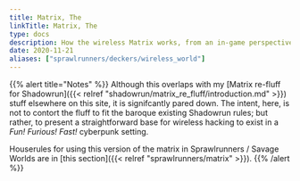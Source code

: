 ```yaml
---
title: Matrix, The
linkTitle: Matrix, The
type: docs
description: How the wireless Matrix works, from an in-game perspective
date: 2020-11-21
aliases: ["sprawlrunners/deckers/wireless_world"]
---
```


{{% alert title="Notes" %}}
Although this overlaps with my [Matrix re-fluff for Shadowrun]({{< relref "shadowrun/matrix_re_fluff/introduction.md" >}}) stuff elsewhere on this site, it is signifcantly pared down. The intent, here, is not to contort the fluff to fit the baroque existing Shadowrun rules; but rather, to present a straightforward base for wireless hacking to exist in a _Fun! Furious! Fast!_ cyberpunk setting.

Houserules for using this version of the matrix in Sprawlrunners / Savage Worlds are in [this section]({{< relref "sprawlrunners/matrix" >}}).
{{% /alert %}} 